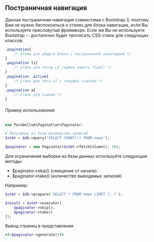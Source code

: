 ## Постраничная навигация

Данная постраничная навигация совместима с Bootstrap 3, поэтому Вам не нужно беспокоиться о стилях для блока навигации, если Вы используете пресловутый фреймворк.
Если же Вы не используете Bootstrap -- достаточно будет прописать CSS-стили для следующих классов:
```css
.pagination{
    /* Стиль для общего блока с постраничной навигацией */
}
.pagination li{
    /* Стиль для тегов LI (нужно задать float) */
}
.pagination .active{
    /* Стиль для тега LI с текущей ссылкой */
}
.pagination a{
    /* Стиль для ссылок */
}
```

###### Пример использования
```php
use Parabellum\Pagination\Paginator;

# Получение из базы количества записей
$stmt = $db->query('SELECT COUNT(*) FROM news');

$paginator = new Paginator($stmt->fetchColumn(), 10);
```
Для ограничения выборки из базы данных используйте следующие методы:
- $paginator->skip() (смещение от начала)
- $paginator->take() (количество выводимых записей)

Например:
```php
$stmt = $db->prepare('SELECT * FROM news LIMIT ?, ?');

$result = $stmt->execute([
    $paginator->skip(),
    $paginator->take()
]);
```

Вывод страниц в представлении
```php
<?=$paginator->generate()?>
```
